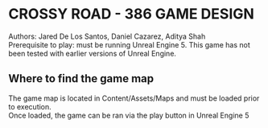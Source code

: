 # CROSSY ROAD - 386 GAME DESIGN
Authors: Jared De Los Santos, Daniel Cazarez, Aditya Shah\
Prerequisite to play: must be running Unreal Engine 5. This game has not been tested with earlier versions of Unreal Engine. <br />

## Where to find the game map
The game map is located in Content/Assets/Maps and must be loaded prior to execution. <br />
Once loaded, the game can be ran via the play button in Unreal Engine 5 <br />

